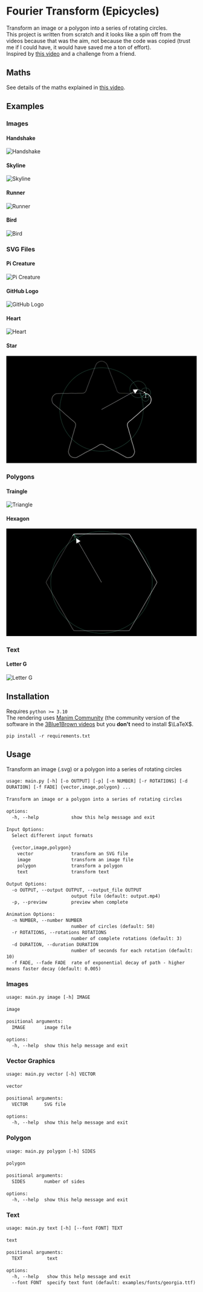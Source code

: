 # Fourier Transform (Epicycles)
Transform an image or a polygon into a series of rotating circles.  
This project is written from scratch and it looks like a spin off from the videos because that was the aim, not because the code was copied (trust me if I could have, it would have saved me a ton of effort).  
Inspired by [this video](https://www.youtube.com/watch?v=-qgreAUpPwM) and a challenge from a friend.
## Maths
See details of the maths explained in [this video](https://www.youtube.com/watch?v=r6sGWTCMz2k&t=853s).

## Examples
### Images
#### Handshake
![Handshake](examples/output/handshake.gif "Handshake")
#### Skyline
![Skyline](examples/output/skyline.gif "Skyline")
#### Runner
![Runner](examples/output/runner.gif "Runner")
#### Bird
![Bird](examples/output/bird.gif "Bird")
### SVG Files
#### Pi Creature
![Pi Creature](examples/output/pi.gif "Pi Creature")
#### GitHub Logo
![GitHub Logo](examples/output/github.gif "GitHub Logo")
#### Heart
![Heart](examples/output/heart.gif "Heart")
#### Star
![Pi Creature](examples/output/star.gif "Star")
### Polygons
#### Traingle
![Triangle](examples/output/triangle.gif "Triangle")
#### Hexagon
![Hexagon](examples/output/hexagon.gif "Hexagon")
### Text
#### Letter G
![Letter G](examples/output/G.gif "Letter G")

## Installation
Requires `python >= 3.10`  
The rendering uses [Manim Community](https://github.com/manimCommunity/manim) (the community version of the software in the [3Blue1Brown videos](https://www.youtube.com/c/3blue1brown) but you **don't** need to install $\LaTeX$.

```
pip install -r requirements.txt
```

## Usage
Transform an image (.svg) or a polygon into a series of rotating circles

```
usage: main.py [-h] [-o OUTPUT] [-p] [-n NUMBER] [-r ROTATIONS] [-d DURATION] [-f FADE] {vector,image,polygon} ...

Transform an image or a polygon into a series of rotating circles

options:
  -h, --help            show this help message and exit

Input Options:
  Select different input formats

  {vector,image,polygon}
    vector              transform an SVG file
    image               transform an image file
    polygon             transform a polygon
    text                transform text

Output Options:
  -o OUTPUT, --output OUTPUT, --output_file OUTPUT
                        output file (default: output.mp4)
  -p, --preview         preview when complete

Animation Options:
  -n NUMBER, --number NUMBER
                        number of circles (default: 50)
  -r ROTATIONS, --rotations ROTATIONS
                        number of complete rotations (default: 3)
  -d DURATION, --duration DURATION
                        number of seconds for each rotation (default: 10)
  -f FADE, --fade FADE  rate of exponential decay of path - higher means faster decay (default: 0.005)
```
### Images
```
usage: main.py image [-h] IMAGE

image

positional arguments:
  IMAGE       image file

options:
  -h, --help  show this help message and exit
```
### Vector Graphics
```
usage: main.py vector [-h] VECTOR

vector

positional arguments:
  VECTOR      SVG file

options:
  -h, --help  show this help message and exit
```
### Polygon
```
usage: main.py polygon [-h] SIDES

polygon

positional arguments:
  SIDES       number of sides

options:
  -h, --help  show this help message and exit
```

### Text
```
usage: main.py text [-h] [--font FONT] TEXT

text

positional arguments:
  TEXT         text

options:
  -h, --help   show this help message and exit
  --font FONT  specify text font (default: examples/fonts/georgia.ttf)
```
